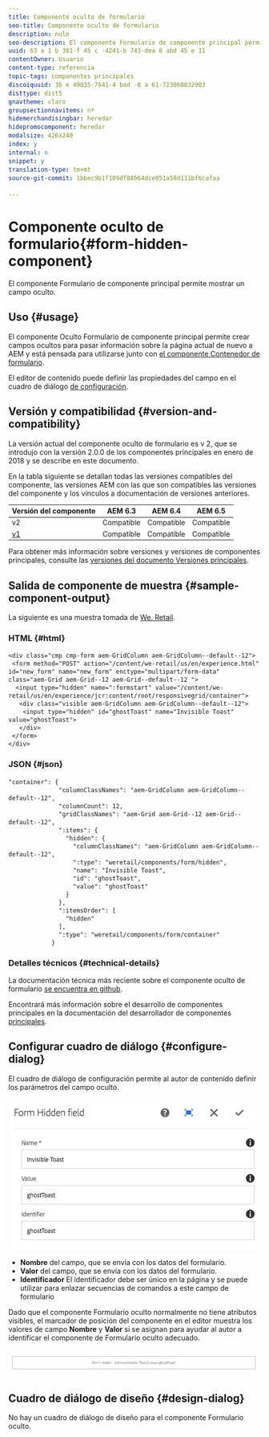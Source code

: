 ```yaml
---
title: Componente oculto de formulario
seo-title: Componente oculto de formulario
description: nulo
seo-description: El componente Formulario de componente principal permite mostrar un campo oculto.
uuid: 63 a 1 b 381-f 45 c -4241-b 743-dea 8 abd 45 e 11
contentOwner: Usuario
content-type: referencia
topic-tags: componentes principales
discoiquuid: 36 e 49035-7641-4 bad -8 a 61-723060032903
disttype: dist5
gnavtheme: claro
groupsectionnavitems: nº
hidemerchandisingbar: heredar
hidepromocomponent: heredar
modalsize: 426x240
index: y
internal: n
snippet: y
translation-type: tm+mt
source-git-commit: 1bbec9b1f109df88964dce051a58d111bf6cafaa

---
```



# Componente oculto de formulario{#form-hidden-component}

El componente Formulario de componente principal permite mostrar un campo oculto.

## Uso {#usage}

El componente Oculto Formulario de componente principal permite crear campos ocultos para pasar información sobre la página actual de nuevo a AEM y está pensada para utilizarse junto con [el componente Contenedor de formulario](form-container.md).

El editor de contenido puede definir las propiedades del campo en el cuadro de diálogo [de configuración](form-hidden.md).

## Versión y compatibilidad {#version-and-compatibility}

La versión actual del componente oculto de formulario es v 2, que se introdujo con la versión 2.0.0 de los componentes principales en enero de 2018 y se describe en este documento.

En la tabla siguiente se detallan todas las versiones compatibles del componente, las versiones AEM con las que son compatibles las versiones del componente y los vínculos a documentación de versiones anteriores.

| Versión del componente | AEM 6.3 | AEM 6.4 | AEM 6.5 |
|--- |--- |--- |--- |
| v2 | Compatible | Compatible | Compatible |
| [v1](form-hidden-v1.md) | Compatible | Compatible | Compatible |

Para obtener más información sobre versiones y versiones de componentes principales, consulte las [versiones del documento Versiones principales](versions.md).

## Salida de componente de muestra {#sample-component-output}

La siguiente es una muestra tomada de [We. Retail](https://helpx.adobe.com/experience-manager/6-5/sites/developing/using/we-retail.html).

### HTML {#html}

```
<div class="cmp cmp-form aem-GridColumn aem-GridColumn--default--12">
 <form method="POST" action="/content/we-retail/us/en/experience.html" id="new_form" name="new_form" enctype="multipart/form-data" class="aem-Grid aem-Grid--12 aem-Grid--default--12 ">
  <input type="hidden" name=":formstart" value="/content/we-retail/us/en/experience/jcr:content/root/responsivegrid/container">
   <div class="visible aem-GridColumn aem-GridColumn--default--12">
    <input type="hidden" id="ghostToast" name="Invisible Toast" value="ghostToast">
   </div>
 </form>
</div>
```

### JSON {#json}

```
"container": {
              "columnClassNames": "aem-GridColumn aem-GridColumn--default--12",
              "columnCount": 12,
              "gridClassNames": "aem-Grid aem-Grid--12 aem-Grid--default--12",
              ":items": {
                "hidden": {
                  "columnClassNames": "aem-GridColumn aem-GridColumn--default--12",
                  ":type": "weretail/components/form/hidden",
                  "name": "Invisible Toast",
                  "id": "ghostToast",
                  "value": "ghostToast"
                }
              },
              ":itemsOrder": [
                "hidden"
              ],
              ":type": "weretail/components/form/container"
            }
```

### Detalles técnicos {#technical-details}

La documentación técnica más reciente sobre el componente oculto de formulario [se encuentra en github](https://github.com/adobe/aem-core-wcm-components/blob/master/content/src/content/jcr_root/apps/core/wcm/components/form/hidden/v2/hidden).

Encontrará más información sobre el desarrollo de componentes principales en la documentación del desarrollador de componentes [principales](developing.md).

## Configurar cuadro de diálogo {#configure-dialog}

El cuadro de diálogo de configuración permite al autor de contenido definir los parámetros del campo oculto.

![](assets/chlimage_1-26.png)

* **Nombre**
del campo, que se envía con los datos del formulario.
* **Valor**
del campo, que se envía con los datos del formulario.
* **Identificador**
El identificador debe ser único en la página y se puede utilizar para enlazar secuencias de comandos a este campo de formulario

Dado que el componente Formulario oculto normalmente no tiene atributos visibles, el marcador de posición del componente en el editor muestra los valores de campo **Nombre** y **Valor** si se asignan para ayudar al autor a identificar el componente de Formulario oculto adecuado.

![](assets/screenshot_2018-10-19at094927.png)

## Cuadro de diálogo de diseño {#design-dialog}

No hay un cuadro de diálogo de diseño para el componente Formulario oculto.